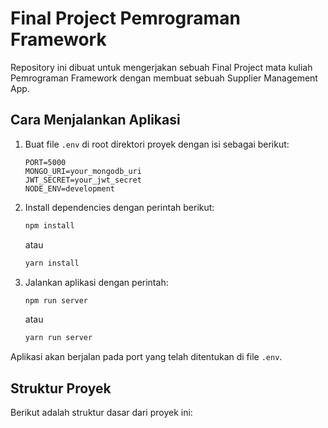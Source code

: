 # Final Project Pemrograman Framework

Repository ini dibuat untuk mengerjakan sebuah Final Project mata kuliah Pemrograman Framework dengan membuat sebuah Supplier Management App.

## Cara Menjalankan Aplikasi

1. Buat file `.env` di root direktori proyek dengan isi sebagai berikut:

    ```plaintext
    PORT=5000
    MONGO_URI=your_mongodb_uri
    JWT_SECRET=your_jwt_secret
    NODE_ENV=development
    ```

2. Install dependencies dengan perintah berikut:
    ```sh
    npm install
    ```
    atau
    ```sh
    yarn install
    ```

3. Jalankan aplikasi dengan perintah:
    ```sh
    npm run server
    ```
    atau
    ```sh
    yarn run server
    ```

Aplikasi akan berjalan pada port yang telah ditentukan di file `.env`.

## Struktur Proyek

Berikut adalah struktur dasar dari proyek ini:

